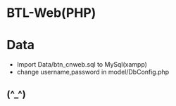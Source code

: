 # BTL-Web(PHP)
# Data
* Import Data/btn_cnweb.sql to MySql(xampp)
* change username,password in model/DbConfig.php 
## (^_^)
